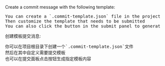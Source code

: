 <p>Create a commit message with the following template:</p>
<pre>
You can create a `.commit-template.json` file in the project root directory
Then customize the template that needs to be submitted
You can also click the button in the submit panel to generate the specified template content
</pre>
<p>创建模板提交消息:</p>
<pre>
你可以在项目根目录下创建一个`.commit-template.json`文件
然后在其中自定义需要提交模板
也可以在提交面板点击按钮生成指定模板内容
</pre>